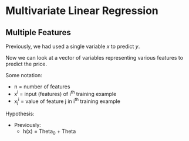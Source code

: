 # Multivariate Linear Regression
## Multiple Features
Previously, we had used a single variable *x* to predict *y*.

Now we can look at a vector of variables representing various features to predict the price.

Some notation:
* n = number of features
* x<sup>i</sup> = input (features) of i<sup>th</sup> training example
* x<sub>j</sub><sup>i</sup> = value of feature j in i<sup>th</sup> training example

Hypothesis:
* Previously:
    * h(x) = Theta<sub>0</sub> + Theta